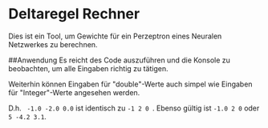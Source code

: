 # Deltaregel Rechner
Dies ist ein Tool, um Gewichte für ein Perzeptron eines Neuralen Netzwerkes zu berechnen.

##Anwendung
Es reicht des Code auszuführen und die Konsole zu beobachten, um alle Eingaben richtig zu tätigen.

Weiterhin können Eingaben für "double"-Werte auch simpel wie Eingaben für "Integer"-Werte angesehen werden.

D.h. ``` -1.0 -2.0 0.0``` ist identisch zu ```-1 2 0 ```. Ebenso gültig ist ```-1.0 2 0``` oder ``` 5 -4.2 3.1 ```.
